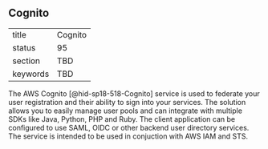 ## Cognito


|          |         |
| -------- | ------- |
| title    | Cognito |
| status   | 95      |
| section  | TBD     |
| keywords | TBD     |




The AWS Cognito [@hid-sp18-518-Cognito] service is used to federate your
user registration and their ability to sign into your services. The
solution allows you to easily manage user pools and can integrate with
multiple SDKs like Java, Python, PHP and Ruby. The client application
can be configured to use SAML, OIDC or other backend user directory
services. The service is intended to be used in conjuction with AWS IAM
and STS.
